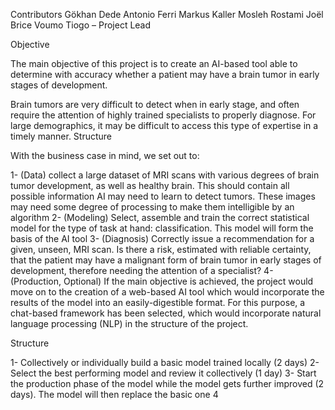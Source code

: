 <!-- Tumors, MRI image recognition and AI -->

Contributors
Gökhan Dede
Antonio Ferri
Markus Kaller
Mosleh Rostami
Joël Brice Voumo Tiogo – Project Lead


<!-- Project outline -->

Objective

The main objective of this project is to create an AI-based tool able to determine with accuracy whether a patient may have a brain tumor in early stages of development.

Brain tumors are very difficult to detect when in early stage, and often require the attention of highly trained specialists to properly diagnose. For large demographics, it may be difficult to access this type of expertise in a timely manner.
Structure

With the business case in mind, we set out to:

1-	(Data) collect a large dataset of MRI scans with various degrees of brain tumor development, as well as  healthy brain. This should contain all possible information AI may need to learn to detect tumors. These images may need some degree of processing to make them intelligible by an algorithm
2-	(Modeling) Select, assemble and train the correct statistical model for the type of task at hand: classification. This model will form the basis of the AI tool
3-	(Diagnosis) Correctly issue a recommendation for a given, unseen, MRI scan. Is there a risk, estimated with reliable certainty, that the patient may have a malignant form of brain tumor in early stages of development, therefore needing the attention of a specialist?
4-	(Production, Optional) If the main objective is achieved, the project would move on to the creation of a web-based AI tool which would incorporate the results of the model into an easily-digestible format. For this purpose, a chat-based framework has been selected, which would incorporate natural language processing (NLP) in the structure of the project.

Structure

1-	Collectively or individually build a basic model trained locally (2 days)
2-	Select the best performing model and review it collectively (1 day)
3-	Start the production phase of the model while the model gets further improved (2 days). The model will then replace the basic one
4
